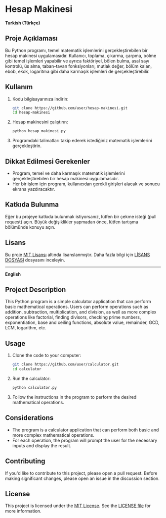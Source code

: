 # Hesap Makinesi

**Turkish (Türkçe)**

## Proje Açıklaması

Bu Python programı, temel matematik işlemlerini gerçekleştirebilen bir hesap makinesi uygulamasıdır. Kullanıcı, toplama, çıkarma, çarpma, bölme gibi temel işlemleri yapabilir ve ayrıca faktöriyel, bölen bulma, asal sayı kontrolü, üs alma, taban-tavan fonksiyonları, mutlak değer, bölüm kalan, ebob, ekok, logaritma gibi daha karmaşık işlemleri de gerçekleştirebilir.

## Kullanım

1. Kodu bilgisayarınıza indirin:

    ```bash
    git clone https://github.com/user/hesap-makinesi.git
    cd hesap-makinesi
    ```

2. Hesap makinesini çalıştırın:

    ```bash
    python hesap_makinesi.py
    ```

3. Programdaki talimatları takip ederek istediğiniz matematik işlemlerini gerçekleştirin.

## Dikkat Edilmesi Gerekenler

- Program, temel ve daha karmaşık matematik işlemlerini gerçekleştirebilen bir hesap makinesi uygulamasıdır.
- Her bir işlem için program, kullanıcıdan gerekli girişleri alacak ve sonucu ekrana yazdıracaktır.

## Katkıda Bulunma

Eğer bu projeye katkıda bulunmak istiyorsanız, lütfen bir çekme isteği (pull request) açın. Büyük değişiklikler yapmadan önce, lütfen tartışma bölümünde konuyu açın.

## Lisans

Bu proje [MIT Lisansı](LICENSE) altında lisanslanmıştır. Daha fazla bilgi için [LİSANS DOSYASI](LICENSE) dosyasını inceleyin.

---

**English**

## Project Description

This Python program is a simple calculator application that can perform basic mathematical operations. Users can perform operations such as addition, subtraction, multiplication, and division, as well as more complex operations like factorial, finding divisors, checking prime numbers, exponentiation, base and ceiling functions, absolute value, remainder, GCD, LCM, logarithm, etc.

## Usage

1. Clone the code to your computer:

    ```bash
    git clone https://github.com/user/calculator.git
    cd calculator
    ```

2. Run the calculator:

    ```bash
    python calculator.py
    ```

3. Follow the instructions in the program to perform the desired mathematical operations.

## Considerations

- The program is a calculator application that can perform both basic and more complex mathematical operations.
- For each operation, the program will prompt the user for the necessary inputs and display the result.

## Contributing

If you'd like to contribute to this project, please open a pull request. Before making significant changes, please open an issue in the discussion section.

## License

This project is licensed under the [MIT License](LICENSE). See the [LICENSE file](LICENSE) for more information.

